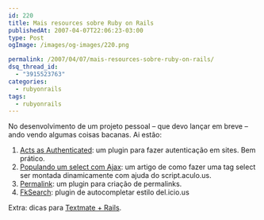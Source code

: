```yaml
---
id: 220
title: Mais resources sobre Ruby on Rails
publishedAt: 2007-04-07T22:06:23-03:00
type: Post
ogImage: /images/og-images/220.png

permalink: /2007/04/07/mais-resources-sobre-ruby-on-rails/
dsq_thread_id:
  - "3915523763"
categories:
  - rubyonrails
tags:
  - rubyonrails
---
```

No desenvolvimento de um projeto pessoal – que devo lançar em breve – ando vendo algumas coisas bacanas. Ai estão:

1) [Acts as Authenticated](http://technoweenie.stikipad.com/plugins/show/Acts+as+Authenticated): um plugin para fazer autenticação em sites. Bem prático.  
2) [Populando um select com Ajax](http://www.bluetux.com.br/blog/show/4): um artigo de como fazer uma tag select ser montada dinamicamente com ajuda do script.aculo.us.  
3) [Permalink](http://www.seoonrails.com/even-better-looking-urls-with-permalink_fu): um plugin para criação de permalinks.  
4) [FkSearch](http://roberto.techmobil.com.br/2007/03/31/fksearch-meu-1°-plugin-rails/): plugin de autocompletar estilo del.icio.us

Extra: dicas para [Textmate + Rails](http://railsforum.com/viewtopic.php?id=1336).
